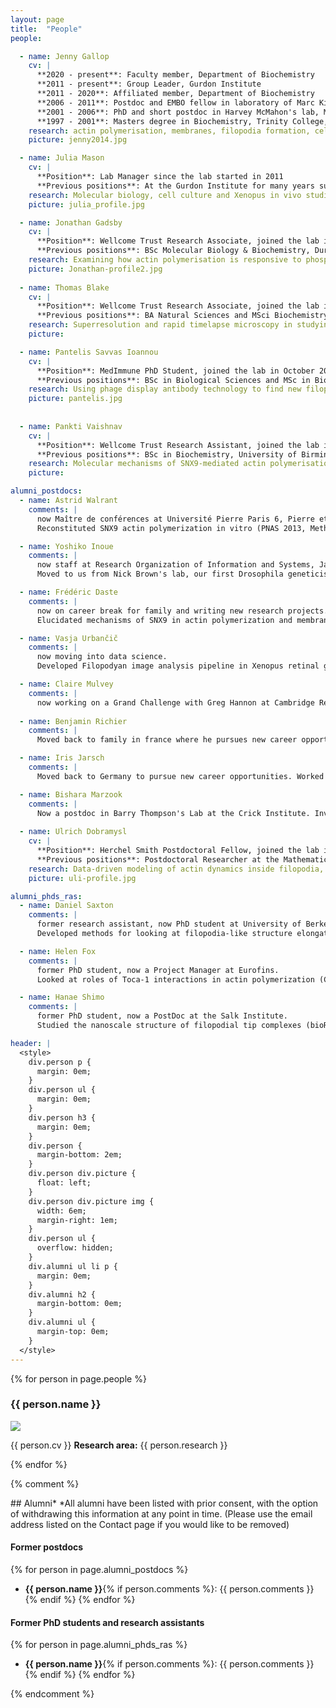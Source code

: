```yaml
---
layout: page
title:  "People"
people:

  - name: Jenny Gallop
    cv: |
      **2020 - present**: Faculty member, Department of Biochemistry  
      **2011 - present**: Group Leader, Gurdon Institute  
      **2011 - 2020**: Affiliated member, Department of Biochemistry 
      **2006 - 2011**: Postdoc and EMBO fellow in laboratory of Marc Kirschner, Harvard Medical School, Boston, USA  
      **2001 - 2006**: PhD and short postdoc in Harvey McMahon's lab, MRC Laboratory of Molecular Biology, Cambridge, UK  
      **1997 - 2001**: Masters degree in Biochemistry, Trinity College, University of Oxford, UK  
    research: actin polymerisation, membranes, filopodia formation, cell shape, cell movement, signalling to actin, the membrane-cytosol interface
    picture: jenny2014.jpg

  - name: Julia Mason
    cv: |
      **Position**: Lab Manager since the lab started in 2011  
      **Previous positions**: At the Gurdon Institute for many years supporting the research of a number of labs  
    research: Molecular biology, cell culture and Xenopus in vivo studies
    picture: julia_profile.jpg

  - name: Jonathan Gadsby
    cv: |
      **Position**: Wellcome Trust Research Associate, joined the lab in January 2015.    
      **Previous positions**: BSc Molecular Biology & Biochemistry, Durham University; MRes Newcastle University; PhD and short postdoc in Mette Mogensen's lab at UEA, Norwich, studying microtubule +TIPs in epithelial differentiation and cancer 
    research: Examining how actin polymerisation is responsive to phosphoinositides and membrane curvature. 
    picture: Jonathan-profile2.jpg
    
  - name: Thomas Blake
    cv: |
      **Position**: Wellcome Trust Research Associate, joined the lab in January 2021 
      **Previous positions**: BA Natural Sciences and MSci Biochemistry, University of Cambridge; MRes and PhD Imperial College, London, and short postdoc in Jake Baum's lab studying myosin motors in malaria parasites
    research: Superresolution and rapid timelapse microscopy in studying filopodial initiation and extension
    picture: 

  - name: Pantelis Savvas Ioannou
    cv: |
      **Position**: MedImmune PhD Student, joined the lab in October 2018  
      **Previous positions**: BSc in Biological Sciences and MSc in Biomedical Sciences at the University of Cyprus
    research: Using phage display antibody technology to find new filopodial proteins
    picture: pantelis.jpg
    
    
  - name: Pankti Vaishnav
    cv: |
      **Position**: Wellcome Trust Research Assistant, joined the lab in July 2020  
      **Previous positions**: BSc in Biochemistry, University of Birmingham and MRes in Molecular and Cellular Biosciences, Imperial College, London
    research: Molecular mechanisms of SNX9-mediated actin polymerisation
    picture: 

alumni_postdocs:
  - name: Astrid Walrant
    comments: |
      now Maître de conférences at Université Pierre Paris 6, Pierre et Marie Curie.
      Reconstituted SNX9 actin polymerization in vitro (PNAS 2013, Methods in Cell Biology 2015, JCB, 2017)

  - name: Yoshiko Inoue
    comments: |
      now staff at Research Organization of Information and Systems, Japan.
      Moved to us from Nick Brown's lab, our first Drosophila geneticist, established flies and CRISPR/Cas9 methods in the lab

  - name: Frédéric Daste
    comments: |
      now on career break for family and writing new research projects.
      Elucidated mechanisms of SNX9 in actin polymerization and membrane curvature (JCB review, 2016, JCB article, 2017)

  - name: Vasja Urbančič
    comments: |
      now moving into data science.
      Developed Filopodyan image analysis pipeline in Xenopus retinal ganglion cell growth cones (JCB tools, 2017)

  - name: Claire Mulvey
    comments: |
      now working on a Grand Challenge with Greg Hannon at Cambridge Research Institute.
  
  - name: Benjamin Richier
    comments: |
      Moved back to family in france where he pursues new career opportunities. Joined the lab as drosophila specialist from the Crick institute. Developed live imaging in fly embryos and worked at elucidating the role of integrins in muscle attachments (JCS, 2018).

  - name: Iris Jarsch
    comments: |
      Moved back to Germany to pursue new career opportunities. Worked on FLS tip complex protein composition and developed the FLS Ace image analysis pipeline (bioRxiv preprint 2019).

  - name: Bishara Marzook
    comments: |
      Now a postdoc in Barry Thompson's Lab at the Crick Institute. Investigated the role of filopodial tip complex proteins during Chlamydia cell invasion.
            
  - name: Ulrich Dobramysl
    cv: |
      **Position**: Herchel Smith Postdoctoral Fellow, joined the lab in October 2015.  
      **Previous positions**: Postdoctoral Researcher at the Mathematical Institute, University of Oxford; PhD in Theoretical Physics at Virginia Tech; Diploma in Engineering Physics at Johannes Kepler University Linz, Austria.
    research: Data-driven modeling of actin dynamics inside filopodia, stochastic modeling of biological processes. [[personal website](http://ulido.github.io)]
    picture: uli-profile.jpg

alumni_phds_ras:
  - name: Daniel Saxton
    comments: |
      former research assistant, now PhD student at University of Berkeley, USA.
      Developed methods for looking at filopodia-like structure elongation (Methods in Cell Biology, 2015)

  - name: Helen Fox
    comments: |
      former PhD student, now a Project Manager at Eurofins.
      Looked at roles of Toca-1 interactions in actin polymerization (CSH protocols, 2019; JBC, 2016)

  - name: Hanae Shimo
    comments: |
      former PhD student, now a PostDoc at the Salk Institute.
      Studied the nanoscale structure of filopodial tip complexes (bioRxiv preprint 2019).

header: |
  <style>
    div.person p {
      margin: 0em;
    }
    div.person ul {
      margin: 0em;
    }
    div.person h3 {
      margin: 0em;
    }
    div.person {
      margin-bottom: 2em;
    }
    div.person div.picture {
      float: left;
    }
    div.person div.picture img {
      width: 6em;
      margin-right: 1em;
    }
    div.person ul {
      overflow: hidden;
    }
    div.alumni ul li p {
      margin: 0em;
    }
    div.alumni h2 {
      margin-bottom: 0em;
    }
    div.alumni ul {
      margin-top: 0em;
    }
  </style>
---
```


{% for person in page.people %}
<div class="person" markdown="1">


### {{ person.name }}
<div class="picture"><img src="photos/{{ person.picture }}"/></div>

{{ person.cv }}
**Research area:** {{ person.research }}

<div style="clear: both;"></div>
</div>
{% endfor %}

{% comment %}
<div class="alumni" markdown="1">
## Alumni*
*All alumni have been listed with prior consent, with the option of withdrawing this information at any point in time. (Please use the email address listed on the Contact page if you would like to be removed)

#### Former postdocs
{% for person in page.alumni_postdocs %}
* **{{ person.name }}**{% if person.comments %}: {{ person.comments }} {% endif %}
{% endfor %}

#### Former PhD students and research assistants
{% for person in page.alumni_phds_ras %}
* **{{ person.name }}**{% if person.comments %}: {{ person.comments }} {% endif %}
{% endfor %}
</div>
{% endcomment %}
